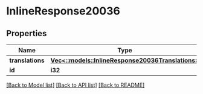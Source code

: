 # InlineResponse20036

## Properties

Name | Type | Description | Notes
------------ | ------------- | ------------- | -------------
**translations** | [**Vec<::models::InlineResponse20036Translations>**](inline_response_200_36_translations.md) |  | [optional] 
**id** | **i32** |  | [optional] 

[[Back to Model list]](../README.md#documentation-for-models) [[Back to API list]](../README.md#documentation-for-api-endpoints) [[Back to README]](../README.md)


